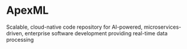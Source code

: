 # ApexML
Scalable, cloud-native code repository for AI-powered, microservices-driven, enterprise software development providing real-time data processing
